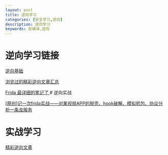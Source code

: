 ```yaml
---
layout: post
title: 逆向学习
categories: [安全学习,逆向]
description: 逆向学习
keywords: 反编译,逆向
---
```


# 逆向学习链接 

[逆向基础](https://github.com/AlienwareHe/awesome-reverse)

[浏览过的精彩逆向文章汇总](https://github.com/darbra/sperm)

[Frida 最详细的笔记了
](https://juejin.cn/post/6847902219757420552#heading-71)# 逆向实战

[[原创]记一次frida实战——对某视频APP的脱壳、hook破解、模拟抓包、协议分析一条龙服务](https://bbs.pediy.com/thread-258776.htm)


# 实战学习

[精彩逆向文章](https://github.com/darbra/sperm)